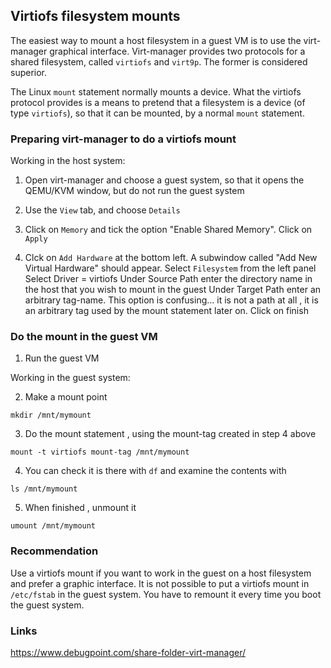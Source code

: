 ## Virtiofs filesystem mounts ##

The easiest way to mount a host filesystem in a guest VM is to use the virt-manager graphical interface. 
Virt-manager provides two protocols for a shared filesystem, called `virtiofs` and `virt9p`.  The former is considered superior. 

The Linux `mount` statement normally mounts a device. What the virtiofs protocol provides is a means to pretend that a filesystem is a device (of type `virtiofs`), so that it can be mounted, by a normal `mount` statement.

### Preparing virt-manager to do a virtiofs mount ###

Working in the host system:

1. Open virt-manager and choose a guest system, so that it opens the QEMU/KVM window, but do not run the guest system

2. Use the `View` tab, and choose `Details`

3. Click on `Memory`  and tick the option "Enable Shared Memory".
     Click on `Apply`
     
4. Clck on `Add Hardware` at the bottom left.
  A subwindow called "Add New Virtual Hardware" should appear.
  Select `Filesystem` from the left panel
  Select Driver = virtiofs
  Under Source Path enter the directory name in the host that you wish to mount in the guest
  Under Target Path enter an arbitrary tag-name. This option is confusing... it is not a path at all , it is an arbitrary tag used by the mount statement later on.
  Click on finish
  
### Do the mount in the guest VM ###
 
 1. Run the guest VM
 
 Working in the guest system:
 
 2. Make a mount point
 
```
mkdir /mnt/mymount
```


 3. Do the mount statement , using the mount-tag created in step 4 above     
 
 ```
 mount -t virtiofs mount-tag /mnt/mymount
 ```
 
 4. You can check it is there with `df` and examine the contents with
 
 ```
 ls /mnt/mymount
 ```
 
 5. When finished , unmount it
 
 ```
 umount /mnt/mymount
 ```
 
### Recommendation ###
Use a virtiofs mount if you want to work in the guest on a host filesystem and prefer a graphic interface. 
It is not possible to put a virtiofs mount in `/etc/fstab` in the guest system. You have to remount it every time you boot the guest system.







### Links ###
https://www.debugpoint.com/share-folder-virt-manager/


